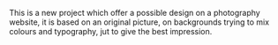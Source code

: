 This is a new project which offer a possible design on a photography website, it is based on an original picture, on backgrounds trying to mix colours and typography, jut to give the best impression.